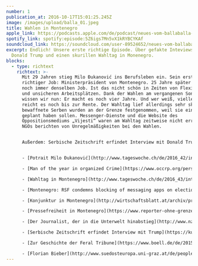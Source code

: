 ```yaml
---
number: 1
publication_at: 2016-10-17T15:01:25.245Z
image: /images/upload/balla_01.jpeg
title: Wahlen in Montenegro
apple_link: https://podcasts.apple.com/de/podcast/neues-vom-ballaballa-balkan-episode-01-montenegro/id1170436903?i=1000377232688
spotify_link: spotify:episode:5Z6igs7Mn5vX1kRYBCYKAf
soundcloud_link: https://soundcloud.com/user-89524652/neues-vom-ballaballa-balkan-episode-01-montenegro
excerpt: Endlich! Unsere erste richtige Episode. Über gefakte Inteviews mit
  Donald Trump und einen skurillen Wahltag in Monenegro.
blocks:
  - type: richtext
    richtext: >-
      Mit 29 Jahren stieg Milo Ðukanović ins Berufsleben ein. Sein erster
      richtiger Job: Ministerpräsident von Montenegro. 25 Jahre später macht er
      noch immer denselben Job. Ist das nicht schön in Zeiten von Flexibilität
      und unsicheren Arbeitsplätzen. Dank der Wahlen am vergangenen Sonntag
      wissen wir nun: Er macht es noch vier Jahre. Und wer weiß, vielleicht
      reicht es noch bis zur Rente. Der Wahltag lief allerdings sehr skurril. 20
      bewaffnete Serben wurden an der Grenze festgenommen, weil sie einen Putsch
      geplant haben sollen. Messenger-Dienste und die Website des
      Oppositionsmediums „Vijesti“ waren am Wahltag zeitweise nicht erreichbar.
      NGOs berichten von Unregelmäßigkeiten bei den Wahlen.


      Außerdem: Serbische Zeitschrift erfindet Interview mit Donald Trump, Referendum in Bosnien-Herzegowina und unsere neue Rubrik „Shit of the month“.


      - [Potrait Milo Ðukanović](http://www.tageswoche.ch/de/2016_42/international/732381/montenegriner-entscheiden-ueber-zukunft-von-djukanovic.htm)

      - [Man of the year in organized Crime](https://www.occrp.org/personoftheyear/2015/)

      - [Wahltag in Montenegro](http://www.tageswoche.ch/de/2016_43/international/732501/unregelmaessigkeiten-fuer-machthaber-djukanovi-haben-sogar-die-toten-gestimmt.htm)

      - [Montenegro: RSF condemns blocking of messaging apps on election day](https://rsf.org/en/news/montenegro-rsf-condemns-blocking-messaging-apps-election-day)

      - [Konjunktur in Montenegro](http://wirtschaftsblatt.at/archiv/printimport/4994104/Investitionsboom-in-Montenegro)

      - [Pressefreiheit in Montenegro](https://www.reporter-ohne-grenzen.de/montenegro/)

      - [Der Journalist, der in die Unterwelt hinabstieg](http://www.nzz.ch/international/europa/brisante-recherchen-ein-journalist-stoert-ld.118014)

      - [Serbische Zeitschrift erfindet Interview mit Trump](https://kurier.at/politik/ausland/serbische-zeitschrift-erfindet-interview-mit-donald-trump/225.381.507)

      - [Zur Geschichte der Feral Tribune](https://www.boell.de/de/2015/10/15/feral-tribune-die-geschichte-einer-permanenten-revolution)

      - [Florian Bieber](http://www.suedosteuropa.uni-graz.at/de/people/univ-prof-dr-florian-bieber)
---
```

